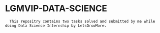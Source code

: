 # LGMVIP-DATA-SCIENCE
      This repositry contains two tasks solved and submitted by me while doing Data Science Internship by LetsGrowMore.
